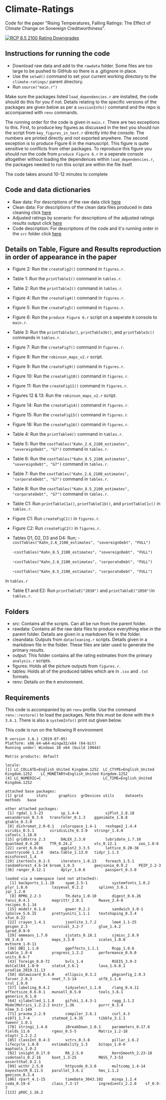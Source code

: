 # Climate-Ratings

Code for the paper "Rising Temperatures, Falling Ratings: The Effect of Climate Change on Sovereign Creditworthiness". 

[![RCP 8.5 2100 Rating Downgrades](https://github.com/mattdburke/Climate-Ratings/blob/main/figures/BS_map_robinson1_v2.jpg)](https://github.com/mattdburke/Climate-Ratings/blob/main/figures/BS_map_robinson1_v2.jpg)

## Instructions for running the code

* Download raw data and add to the `rawdata` folder. Some files are too large to be pushed to GitHub so there is a .gitignore in place.
* Use the `setwd()` command to set your current working directory to the `climate-ratings/` parent directory.
* Run `source("main.r")`

Make sure the packages listed `load_dependencies.r` are installed, the code should do this for you if not. Details relating to the specific versions of the packages are given below as per a `sessionInfo()` command and the repo is accompanied with `renv` commands. 

The running order for the code is given in `main.r`. There are two exceptions to this. First, to produce key figures as discussed in the text you should run the script from `key_figures_in_text.r` directly into the console. The numbers are printed directly and not exported anywhere. The second exception is to produce Figure 6 in the manuscript. This figure is quite sensitive to conflicts from other packages. To reproduce this figure you should run the code from `produce Figure 6.r` in a seperate console altogether without loading the dependences within `load_dependencies.r`, the packages needed to run this script are within the file itself. 

The code takes around 10-12 minutes to complete

## Code and data dictionaries

* Raw data: For descriptions of the raw data click [here](rawdata/data%20dictionary%20and%20instruction.md)
* Clean data: For descriptions of the clean data files produced in data cleaning click [here](cleandata/data_dictionary.md)
* Adjusted ratings by scenario: For descriptions of the adjusted ratings results output click [here](output/data_dictionary.md)
* Code description: For descriptions of the code and it's running order in the `src` folder click [here](src/script_description.md)

## Details on Table, Figure and Results reproduction in order of appearance in the paper

* Figure 2: Run the `createFig2()` command in `figures.r`.
* Table 1: Run the `printTable1()` command in `tables.r`.
* Table 2: Run the `printTable2()` command in `tables.r`.
* Figure 4: Run the `createFig4()` command in `figures.r`.
* Figure 5: Run the `createFig5()` command in `figures.r`.
* Figure 6: Run the `produce Figure 6.r` script on a seperate `R` console to `main.r`.
* Table 3: Run the `printTable3a()`, `printTable3b()`, and `printTable3c()` commands in `tables.r`.
* Figure 7: Run the `createFig7()` command in `figures.r`.
* Figure 8: Run the `robinson_maps_v2.r` script.
* Figure 9: Run the `createFig9()` command in `figures.r`.
* Figure 10: Run the `createFig10()` command in `figures.r`.
* Figure 11: Run the `createFig11()` command in `figures.r`.
* Figures 12 & 13: Run the `robinson_maps_v2.r` script.
* Figure 14: Run the `createFig14()` command in `figures.r`.
* Figure 15: Run the `createFig15()` command in `figures.r`.
* Figure 16: Run the `createFig16()` command in `figures.r`.
* Table 4: Run the `printTable4()` command in `tables.r`.
* Table 5: Run the `costTables("Kahn_2.6_2100_estimates", "sovereignDebt", "G7")` command in `tables.r`.
* Table 6: Run the `costTables("Kahn_8.5_2100_estimates", "sovereignDebt", "G7")` command in `tables.r`.
* Table 7: Run the `costTables("Kahn_2.6_2100_estimates", "corporateDebt", "G7")` command in `tables.r`.
* Table 8: Run the `costTables("Kahn_8.5_2100_estimates", "corporateDebt", "G7")` command in `tables.r`.
* Table C1: Run `printTableC1a()`, `printTableC1b()`, and `printTableC1c()` in `tables.r`.
* Figure C1: Run `createFigC1()` in `figures.r`.
* Figure C2: Run `createFigC2()` in `figures.r`.
* Tables D1, D2, D3 and D4: Run;
  -`costTables("Kahn_2.6_2100_estimates", "sovereignDebt", "FULL")`

  -`costTables("Kahn_8.5_2100_estimates", "sovereignDebt", "FULL")` 
  
  -`costTables("Kahn_2.6_2100_estimates", "corporateDebt", "FULL")` 
  
  -`costTables("Kahn_8.5_2100_estimates", "corporateDebt", "FULL")` 

in `tables.r`

* Table E1 and E2: Run `printTableE("2030")` and `printTableE("2050")`in `tables.r`.

## Folders

* src: Contains all the scripts. Can all be run from the parent folder.
* rawdata: Contains all the raw data files to produce everything else in the parent folder. Details are given in a markdown file in the folder.
* cleandata: Outputs from `datacleaning.r` scripts. Details given in a markdown file in the folder. These files are later used to generate the primary results.
* output: This folder contains all the rating estimates from the primary `analysis.r` scripts.
* figures: Holds all the picture outputs from `figures.r`.
* tables: Holds all of the produced tables which are in `.csv` and `.txt` formats.
* renv: Details on the `R` environment.

## Requirements

This code is accompanied by an `renv` profile. Use the command `renv::restore()` to load the packages. Note this must be done with the `R 3.6.1`. There is also a `systemInfo()` print out given below.

This code is run on the following R environment
```
R version 3.6.1 (2019-07-05)
Platform: x86_64-w64-mingw32/x64 (64-bit)
Running under: Windows 10 x64 (build 19044)

Matrix products: default

locale:
[1] LC_COLLATE=English_United Kingdom.1252  LC_CTYPE=English_United Kingdom.1252    LC_MONETARY=English_United Kingdom.1252
[4] LC_NUMERIC=C                            LC_TIME=English_United Kingdom.1252    

attached base packages:
[1] grid      stats     graphics  grDevices utils     datasets  methods   base     

other attached packages:
 [1] rgdal_1.5-23        sp_1.4-4            sjPlot_2.8.10       wesanderson_0.3.6   transformr_0.1.3    gganimate_1.0.8     gtable_0.3.0       
 [8] dichromat_2.0-0.1   colorspace_1.4-1    reshape2_1.4.4      viridis_0.5.1       viridisLite_0.3.0   stringr_1.4.0       caTools_1.18.0     
[15] gridExtra_2.3       DALEX_2.3.0         lubridate_1.7.10    quantmod_0.4.20     TTR_0.24.2          xts_0.12.1          zoo_1.8-6          
[22] caret_6.0-86        ggplot2_3.3.5       lattice_0.20-38     countrycode_1.2.0   data.table_1.13.0   tidyr_1.1.3         missForest_1.4     
[29] itertools_0.1-3     iterators_1.0.13    foreach_1.5.1       randomForest_4.6-14 broom_1.0.3         geojsonio_0.9.2     PEIP_2.2-3         
[36] ranger_0.12.1       dplyr_1.0.6         passport_0.3.0     

loaded via a namespace (and not attached):
  [1] backports_1.1.10     spam_2.5-1           systemfonts_1.0.2    plyr_1.8.6           lazyeval_0.2.2       splines_3.6.1        jqr_1.2.0           
  [8] RPMG_2.2-3           TH.data_1.0-10       digest_0.6.26        fansi_0.4.1          magrittr_2.0.1       Rwave_2.4-8          recipes_0.1.14      
 [15] modelr_0.1.8         gower_0.2.2          sandwich_3.0-1       lpSolve_5.6.15       prettyunits_1.1.1    textshaping_0.3.4    xfun_0.22           
 [22] crayon_1.4.1         jsonlite_1.7.2       lme4_1.1-25          geigen_2.3           survival_3.2-7       glue_1.4.2           ipred_0.9-9         
 [29] emmeans_1.7.0        sjstats_0.18.1       sjmisc_2.8.9         V8_3.4.0             maps_3.3.0           scales_1.0.0         mvtnorm_1.0-11      
 [36] DBI_1.1.0            ggeffects_1.1.1      Rcpp_1.0.6           xtable_1.8-4         progress_1.2.2       performance_0.9.0    units_0.6-7         
 [43] foreign_0.8-72       bvls_1.4             RSEIS_3.9-3          dotCall64_1.0-0      stats4_3.6.1         lava_1.6.8.1         prodlim_2019.11.13  
 [50] datawizard_0.4.0     ellipsis_0.3.2       pkgconfig_2.0.3      farver_2.0.3         nnet_7.3-14          utf8_1.1.4           crul_1.0.0          
 [57] labeling_0.4.2       tidyselect_1.1.0     rlang_0.4.11         effectsize_0.6.0.1   munsell_0.5.0        tools_3.6.1          generics_0.1.0      
 [64] sjlabelled_1.1.8     gifski_1.4.3-1       ragg_1.1.2           ModelMetrics_1.2.2.2 knitr_1.36           purrr_0.3.4          nlme_3.1-149        
 [71] pracma_2.2.9         compiler_3.6.1       curl_4.3             e1071_1.7-4          statmod_1.4.35       tibble_3.1.1         tweenr_1.0.1        
 [78] stringi_1.4.6        iBreakDown_2.0.1     parameters_0.17.0    fields_11.6          rgeos_0.5-5          Matrix_1.2-18        nloptr_1.2.2.2      
 [85] classInt_0.4-3       vctrs_0.3.8          pillar_1.6.2         lifecycle_1.0.0      estimability_1.3     bitops_1.0-6         maptools_1.0-2      
 [92] insight_0.17.0       R6_2.5.0             KernSmooth_2.23-18   codetools_0.2-16     boot_1.3-25          MASS_7.3-53          assertthat_0.2.1    
 [99] withr_2.5.0          httpcode_0.3.0       multcomp_1.4-14      bayestestR_0.11.5    parallel_3.6.1       hms_1.1.2            geojson_0.3.4       
[106] rpart_4.1-15         timeDate_3043.102    minqa_1.2.4          coda_0.19-4          class_7.3-17         ingredients_2.2.0    sf_0.9-7            
[113] pROC_1.16.2   
```




